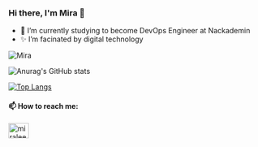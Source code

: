 ### Hi there, I'm Mira 👋
- 🌱 I’m currently studying to become DevOps Engineer at Nackademin
- ✨ I’m facinated by digital technology

![Mira](https://komarev.com/ghpvc/?username=miralee94&color=c792ea&style=plastic&label=Profile+Views)

![Anurag's GitHub stats](https://github-readme-stats.vercel.app/api?username=miralee94&count_private=true&show_icons=true&theme=tokyonight&include_all_commits=true&card_width=513)

[![Top Langs](https://github-readme-stats.vercel.app/api/top-langs/?username=miralee94&count_private=true&layout=compact&theme=tokyonight)](https://github.com/miralee94)

<h4 align="left">📫 How to reach me:</h4>
<p align="left">
<a href="https://linkedin.com/in/miralee1994" target="blank"><img align="center" src="https://raw.githubusercontent.com/rahuldkjain/github-profile-readme-generator/master/src/images/icons/Social/linked-in-alt.svg" alt="miralee1994" height="30" width="40" /></a>
 
<!--
**miralee94/miralee94** is a ✨ _special_ ✨ repository because its `README.md` (this file) appears on your GitHub profile.

Here are some ideas to get you started:

- 🔭 I’m currently working on ...
- 🌱 I’m currently learning ...
- 👯 I’m looking to collaborate on ...
- 🤔 I’m looking for help with ...
- 💬 Ask me about ...
- 📫 How to reach me: ...
- 😄 Pronouns: ...
- ⚡ Fun fact: ...
-->

